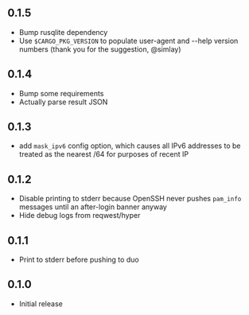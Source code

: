 0.1.5
-----
- Bump rusqlite dependency
- Use `$CARGO_PKG_VERSION` to populate user-agent and --help version numbers (thank you for the suggestion, @simlay)

0.1.4
-----
- Bump some requirements
- Actually parse result JSON

0.1.3
-----
- add `mask_ipv6` config option, which causes all IPv6 addresses to be treated as the nearest /64 for purposes of recent IP

0.1.2
----
- Disable printing to stderr because OpenSSH never pushes `pam_info` messages until an after-login banner anyway
- Hide debug logs from reqwest/hyper

0.1.1
-----
- Print to stderr before pushing to duo

0.1.0
-----
- Initial release
